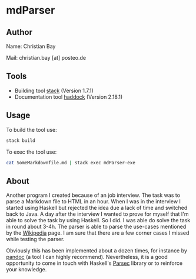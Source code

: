 # mdParser

Author
---

Name: Christian Bay

Mail: christian.bay [at] posteo.de

Tools
---

- Building tool [stack](https://docs.haskellstack.org/en/stable/README/) (Version 1.7.1)
- Documentation tool [haddock](https://www.haskell.org/haddock/) (Version 2.18.1)

Usage
---

To build the tool use:

``` bash
stack build
```

To exec the tool use:

``` bash
cat SomeMarkdownfile.md | stack exec mdParser-exe
```

About
---

Another program I created because of an job interview. The task was to parse a Markdown file
to HTML in an hour. When I was in the interview I started using Haskell but rejected the idea due a
lack of time and switched back to Java.
A day after the interview I wanted to prove for myself that I'm able to solve the task
by using Haskell. So I did. I was able do solve the task in round about 3-4h. The parser is able
to parse the use-cases mentioned by the [Wikipedia](https://en.wikipedia.org/wiki/Markdown) page.
I am sure that there are a few corner cases I missed while testing the parser.

Obviously this has been implemented about a dozen times, for instance by
[pandoc](http://pandoc.org/) (a tool I can highly recommend). Nevertheless, it is a good opportunity
to come in touch with Haskell's [Parsec](http://hackage.haskell.org/package/parsec) library or to
reinforce your knowledge.
